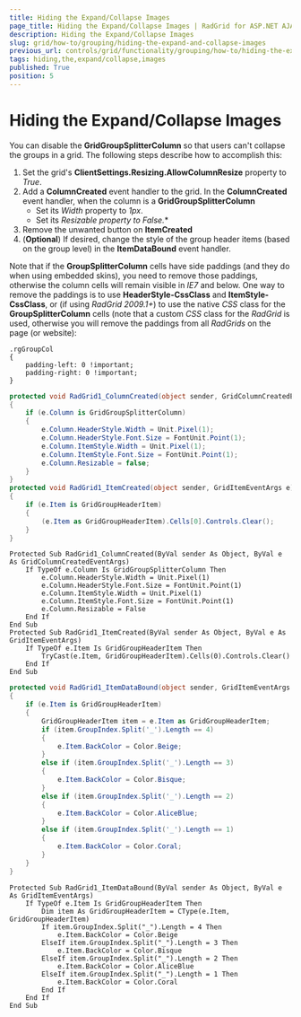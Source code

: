 ```yaml
---
title: Hiding the Expand/Collapse Images
page_title: Hiding the Expand/Collapse Images | RadGrid for ASP.NET AJAX Documentation
description: Hiding the Expand/Collapse Images
slug: grid/how-to/grouping/hiding-the-expand-and-collapse-images
previous_url: controls/grid/functionality/grouping/how-to/hiding-the-expand-and-collapse-images
tags: hiding,the,expand/collapse,images
published: True
position: 5
---
```


# Hiding the Expand/Collapse Images



You can disable the **GridGroupSplitterColumn** so that users can't collapse the groups in a grid. The following steps describe how to accomplish this:

1. Set the grid's **ClientSettings.Resizing.AllowColumnResize** property to *True*.
2. Add a **ColumnCreated** event handler to the grid. In the **ColumnCreated** event handler, when the column is a **GridGroupSplitterColumn**
	* Set its *Width* property to *1px*.
	* Set its *Resizable *property to *False**.**
3. Remove the unwanted button on **ItemCreated**
4. (**Optional**) If desired, change the style of the group header items (based on the group level) in the **ItemDataBound** event handler.

Note that if the **GroupSplitterColumn** cells have side paddings (and they do when using embedded skins), you need to remove those paddings, otherwise the column cells will remain visible in *IE7* and below. One way to remove the paddings is to use **HeaderStyle-CssClass** and **ItemStyle-CssClass**, or (if using *RadGrid 2009.1+*) to use the native *CSS* class for the **GroupSplitterColumn** cells (note that a custom *CSS* class for the *RadGrid* is used, otherwise you will remove the paddings from all *RadGrids* on the page (or website):

````ASP.NET
.rgGroupCol
{
    padding-left: 0 !important;
    padding-right: 0 !important;
}
````
````C#
protected void RadGrid1_ColumnCreated(object sender, GridColumnCreatedEventArgs e)
{
    if (e.Column is GridGroupSplitterColumn)
    {
        e.Column.HeaderStyle.Width = Unit.Pixel(1);
        e.Column.HeaderStyle.Font.Size = FontUnit.Point(1);
        e.Column.ItemStyle.Width = Unit.Pixel(1);
        e.Column.ItemStyle.Font.Size = FontUnit.Point(1);
        e.Column.Resizable = false;
    }
}
protected void RadGrid1_ItemCreated(object sender, GridItemEventArgs e)
{
    if (e.Item is GridGroupHeaderItem)
    {
        (e.Item as GridGroupHeaderItem).Cells[0].Controls.Clear();
    }
}
````
````VB
Protected Sub RadGrid1_ColumnCreated(ByVal sender As Object, ByVal e As GridColumnCreatedEventArgs)
    If TypeOf e.Column Is GridGroupSplitterColumn Then
        e.Column.HeaderStyle.Width = Unit.Pixel(1)
        e.Column.HeaderStyle.Font.Size = FontUnit.Point(1)
        e.Column.ItemStyle.Width = Unit.Pixel(1)
        e.Column.ItemStyle.Font.Size = FontUnit.Point(1)
        e.Column.Resizable = False
    End If
End Sub
Protected Sub RadGrid1_ItemCreated(ByVal sender As Object, ByVal e As GridItemEventArgs)
    If TypeOf e.Item Is GridGroupHeaderItem Then
        TryCast(e.Item, GridGroupHeaderItem).Cells(0).Controls.Clear()
    End If
End Sub
````


````C#
protected void RadGrid1_ItemDataBound(object sender, GridItemEventArgs e)
{
    if (e.Item is GridGroupHeaderItem)
    {
        GridGroupHeaderItem item = e.Item as GridGroupHeaderItem;
        if (item.GroupIndex.Split('_').Length == 4)
        {
            e.Item.BackColor = Color.Beige;
        }
        else if (item.GroupIndex.Split('_').Length == 3)
        {
            e.Item.BackColor = Color.Bisque;
        }
        else if (item.GroupIndex.Split('_').Length == 2)
        {
            e.Item.BackColor = Color.AliceBlue;
        }
        else if (item.GroupIndex.Split('_').Length == 1)
        {
            e.Item.BackColor = Color.Coral;
        }
    }
}
````
````VB
Protected Sub RadGrid1_ItemDataBound(ByVal sender As Object, ByVal e As GridItemEventArgs)
    If TypeOf e.Item Is GridGroupHeaderItem Then
        Dim item As GridGroupHeaderItem = CType(e.Item, GridGroupHeaderItem)
        If item.GroupIndex.Split("_").Length = 4 Then
            e.Item.BackColor = Color.Beige
        ElseIf item.GroupIndex.Split("_").Length = 3 Then
            e.Item.BackColor = Color.Bisque
        ElseIf item.GroupIndex.Split("_").Length = 2 Then
            e.Item.BackColor = Color.AliceBlue
        ElseIf item.GroupIndex.Split("_").Length = 1 Then
            e.Item.BackColor = Color.Coral
        End If
    End If
End Sub
````

